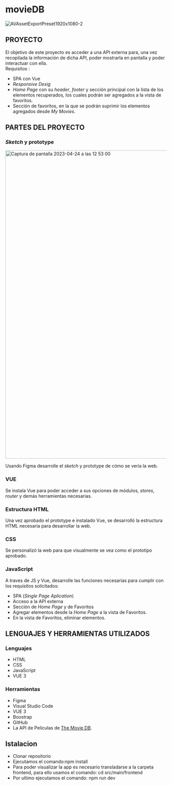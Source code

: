 # movieDB
![AVAssetExportPreset1920x1080-2](https://user-images.githubusercontent.com/116883797/233994932-00399a31-3c26-477a-89a2-01df89830d84.gif)

## PROYECTO
El objetivo de este proyecto es acceder a una API externa para, una vez recopilada la información de dicha API, poder mostrarla en pantalla y poder interactuar con ella.   
Requisitos :   
- SPA con Vue
- *Responsive Desig*
- *Home Page* con su *header*, *footer* y sección principal con la lista de los elementos recuperados, los cuales podrán ser agregados a la vista de favoritos.
- Sección de favoritos, en la que se podrán suprimir los elementos agregados desde  *My Movies*.
## PARTES DEL PROYECTO  
### *Sketch* y prototype 
<img width="960" alt="Captura de pantalla 2023-04-24 a las 12 53 00" src="https://user-images.githubusercontent.com/116883797/233992386-d38c13ea-953d-43ab-a1e8-52281e59e17f.png">

Usando Figma desarrolle el *sketch* y prototype de cómo se veria la web.
### VUE
Se instala Vue para poder acceder a sus opciones de módulos, *stores*, *router* y demás herramientas necesarias.
### Estructura HTML
Una vez aprobado el prototype e instalado Vue, se desarrolló la estructura HTML necesaria para desarrollar la web.
### CSS
Se personalizó la web para que visualmente se vea como el prototipo aprobado.
### JavaScript
A traves de JS y Vue, desarrolle las funciones necesarias para cumplir con los requisitos solicitados:
- SPA (*Single Page Aplication*)
- Acceso a la API externa
- Sección de *Home Page* y de Favoritos
- Agregar elementos desde la *Home Page* a la vista de Favoritos.
- En la vista de Favoritos, eliminar elementos.
## LENGUAJES Y HERRAMIENTAS UTILIZADOS
### Lenguajes
- HTML
- CSS
- JavaScript
- VUE 3
### Herramientas
- Figma
- Visual Studio Code
- VUE 3
- Boostrap
- GitHub
- La API de Peliculas de [The Movie DB](https://www.themoviedb.org/).
## Istalacion
- Clonar repositorio
- Ejecutamos el comando:npm install
- Para poder visualizar la app es necesario transladarse a la carpeta frontend, para ello usamos el comando: cd src/main/frontend
- Por ultimo ejecutamos el comando: npm run dev
